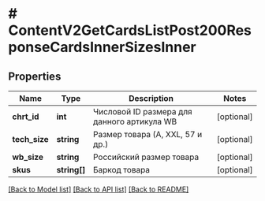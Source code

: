 # # ContentV2GetCardsListPost200ResponseCardsInnerSizesInner

## Properties

Name | Type | Description | Notes
------------ | ------------- | ------------- | -------------
**chrt_id** | **int** | Числовой ID размера для данного артикула WB | [optional]
**tech_size** | **string** | Размер товара (А, XXL, 57 и др.) | [optional]
**wb_size** | **string** | Российский размер товара | [optional]
**skus** | **string[]** | Баркод товара | [optional]

[[Back to Model list]](../../README.md#models) [[Back to API list]](../../README.md#endpoints) [[Back to README]](../../README.md)
